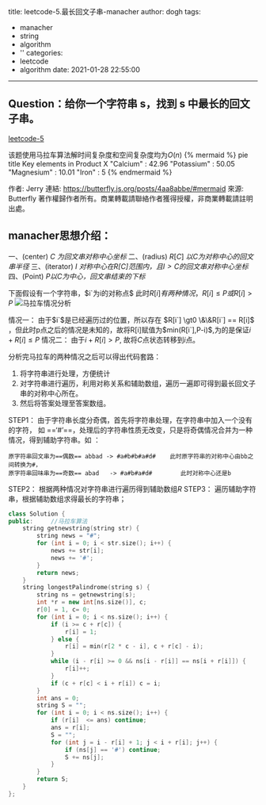 title: leetcode-5.最长回文子串-manacher
author: dogh
tags:
  - manacher
  - string
  - algorithm
  - ''
categories:
  - leetcode
  - algorithm
date: 2021-01-28 22:55:00
---
## Question：给你一个字符串 s，找到 s 中最长的回文子串。
[leetcode-5](https://leetcode-cn.com/problems/longest-palindromic-substring/)

该题使用马拉车算法解时间复杂度和空间复杂度均为$O(n)$
{% mermaid %}
pie
    title Key elements in Product X
    "Calcium" : 42.96
    "Potassium" : 50.05
    "Magnesium" : 10.01
    "Iron" :  5
{% endmermaid %}


作者: Jerry
連結: https://butterfly.js.org/posts/4aa8abbe/#mermaid
來源: Butterfly
著作權歸作者所有。商業轉載請聯絡作者獲得授權，非商業轉載請註明出處。

## manacher思想介绍：
一、(center)	$C$ *为回文串对称中心坐标*
二、(radius) 	$R[C]$  *以C为对称中心的回文串半径*
三、(iterator)   $I$ *对称中心在R[C]范围内，且$I>C$的回文串对称中心坐标*
四、(Point)	    $P$*以C为中心，回文串结束的下标*

下面假设有一个字符串，$i`为i的对称点$
此时$R[i]有两种情况，R[i] \le P 或 R[i] \gt P$
![马拉车情况分析](https://img-blog.csdnimg.cn/20210127234238530.png?x-oss-process=image/watermark,type_ZmFuZ3poZW5naGVpdGk,shadow_10,text_aHR0cHM6Ly9ibG9nLmNzZG4ubmV0L3FxXzM5MDQ3NDYx,size_16,color_FFFFFF,t_70)

情况一： 由于$i`$是已经遍历过的位置，所以存在 $R[i`] \gt0 \&\&R[i`] == R[i]$ ，但此时p点之后的情况是未知的，故将R[i]赋值为$min(R[i`],P-i)$,为的是保证$i + R[i] \le P$
情况二： 由于$i + R[i] \gt P$, 故将$C$点状态转移到$i$点。

分析完马拉车的两种情况之后可以得出代码套路：
1. 将字符串进行处理，方便统计
2. 对字符串进行遍历，利用对称关系和辅助数组，遍历一遍即可得到最长回文子串的对称中心所在。
3. 然后将答案处理至答案数组。	

STEP1：	由于字符串长度分奇偶，首先将字符串处理，在字符串中加入一个没有的字符， 如 ==‘#’==，处理后的字符串性质无改变，只是将奇偶情况合并为一种情况，得到辅助字符串。如 ：
 
	原字符串回文串为==偶数== abbad -> #a#b#b#a#d#    此时原字符串的对称中心由bb之间转换为#，
	原字符串回味串为==奇数== abad   -> #a#b#a#d#        此时对称中心还是b
STEP2：	根据两种情况对字符串进行遍历得到辅助数组$R$
STEP3： 遍历辅助字符串，根据辅助数组求得最长的字符串；

     

```c++
class Solution {
public:     //马拉车算法
    string getnewstring(string str) {
        string news = "#";
        for (int i = 0; i < str.size(); i++) {
            news += str[i];
            news += '#';
        }
        return news;
    }
    string longestPalindrome(string s) {
        string ns = getnewstring(s);
        int *r = new int[ns.size()], c;      
        r[0] = 1, c= 0;
        for (int i = 0; i < ns.size(); i++) {
            if (i >= c + r[c]) {
                r[i] = 1;
            } else {
                r[i] = min(r[2 * c - i], c + r[c] - i);
            }
            while (i - r[i] >= 0 && ns[i - r[i]] == ns[i + r[i]]) {
                r[i]++;
            }
            if (c + r[c] < i + r[i]) c = i;
        }
        int ans = 0; 
        string S = "";
        for (int i = 0; i < ns.size(); i++) {
            if (r[i]  <= ans) continue;
            ans = r[i];
            S = "";
            for (int j = i - r[i] + 1; j < i + r[i]; j++) {
                if (ns[j] == '#') continue;
                S += ns[j];
            }
        }
        return S;
    }
};
```